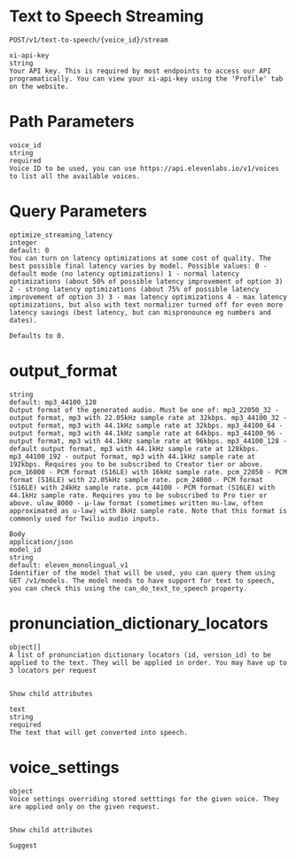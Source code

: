 # Text to Speech Streaming

    POST/v1/text-to-speech/{voice_id}/stream

    xi-api-key
    string
    Your API key. This is required by most endpoints to access our API programatically. You can view your xi-api-key using the 'Profile' tab on the website.

# Path Parameters

    voice_id
    string
    required
    Voice ID to be used, you can use https://api.elevenlabs.io/v1/voices to list all the available voices.

# Query Parameters

    optimize_streaming_latency
    integer
    default: 0
    You can turn on latency optimizations at some cost of quality. The best possible final latency varies by model. Possible values: 0 - default mode (no latency optimizations) 1 - normal latency optimizations (about 50% of possible latency improvement of option 3) 2 - strong latency optimizations (about 75% of possible latency improvement of option 3) 3 - max latency optimizations 4 - max latency optimizations, but also with text normalizer turned off for even more latency savings (best latency, but can mispronounce eg numbers and dates).

    Defaults to 0.

# output_format

    string
    default: mp3_44100_128
    Output format of the generated audio. Must be one of: mp3_22050_32 - output format, mp3 with 22.05kHz sample rate at 32kbps. mp3_44100_32 - output format, mp3 with 44.1kHz sample rate at 32kbps. mp3_44100_64 - output format, mp3 with 44.1kHz sample rate at 64kbps. mp3_44100_96 - output format, mp3 with 44.1kHz sample rate at 96kbps. mp3_44100_128 - default output format, mp3 with 44.1kHz sample rate at 128kbps. mp3_44100_192 - output format, mp3 with 44.1kHz sample rate at 192kbps. Requires you to be subscribed to Creator tier or above. pcm_16000 - PCM format (S16LE) with 16kHz sample rate. pcm_22050 - PCM format (S16LE) with 22.05kHz sample rate. pcm_24000 - PCM format (S16LE) with 24kHz sample rate. pcm_44100 - PCM format (S16LE) with 44.1kHz sample rate. Requires you to be subscribed to Pro tier or above. ulaw_8000 - μ-law format (sometimes written mu-law, often approximated as u-law) with 8kHz sample rate. Note that this format is commonly used for Twilio audio inputs.

    Body
    application/json
    model_id
    string
    default: eleven_monolingual_v1
    Identifier of the model that will be used, you can query them using GET /v1/models. The model needs to have support for text to speech, you can check this using the can_do_text_to_speech property.

# pronunciation_dictionary_locators

    object[]
    A list of pronunciation dictionary locators (id, version_id) to be applied to the text. They will be applied in order. You may have up to 3 locators per request


    Show child attributes

    text
    string
    required
    The text that will get converted into speech.

# voice_settings

    object
    Voice settings overriding stored setttings for the given voice. They are applied only on the given request.


    Show child attributes

    Suggest 